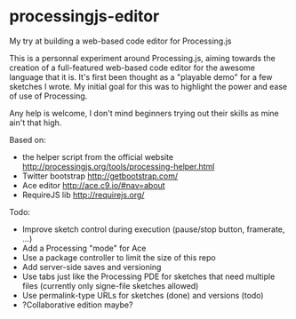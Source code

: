 processingjs-editor
===================

My try at building a web-based code editor for Processing.js

This is a personnal experiment around Processing.js, aiming towards the creation of a full-featured web-based code editor for the awesome language that it is.
It's first been thought as a "playable demo" for a few sketches I wrote. My initial goal for this was to highlight the power and ease of use of Processing.

Any help is welcome, I don't mind beginners trying out their skills as mine ain't that high.

Based on:
* the helper script from the official website http://processingjs.org/tools/processing-helper.html
* Twitter bootstrap http://getbootstrap.com/
* Ace editor http://ace.c9.io/#nav=about
* RequireJS lib http://requirejs.org/

Todo:
* Improve sketch control during execution (pause/stop button, framerate, ...)
* Add a Processing "mode" for Ace
* Use a package controller to limit the size of this repo
* Add server-side saves and versioning
* Use tabs just like the Processing PDE for sketches that need multiple files (currently only signe-file sketches allowed)
* Use permalink-type URLs for sketches (done) and versions (todo)
* ?Collaborative edition maybe?